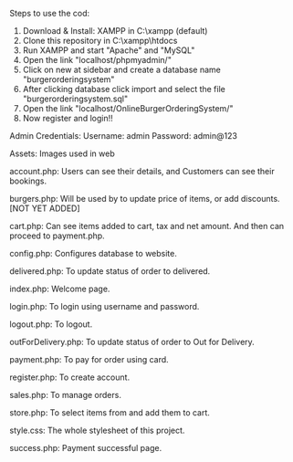 Steps to use the cod:
1. Download & Install: XAMPP in C:\xampp (default)
2. Clone this repository in C:\xampp\htdocs
3. Run XAMPP and start "Apache" and "MySQL"
4. Open the link "localhost/phpmyadmin/"
5. Click on new at sidebar and create a database name "burgerorderingsystem"
6. After clicking database click import and select the file "burgerorderingsystem.sql"
4. Open the link "localhost/OnlineBurgerOrderingSystem/"
8. Now register and login!!

Admin Credentials:
  Username: admin
  Password: admin@123

Assets: Images used in web

account.php: Users can see their details, and Customers can see their bookings.

burgers.php: Will be used by to update price of items, or add discounts. [NOT YET ADDED]

cart.php: Can see items added to cart, tax and net amount. And then can proceed to payment.php.

config.php: Configures database to website.

delivered.php: To update status of order to delivered.

index.php: Welcome page.

login.php: To login using username and password.

logout.php: To logout.

outForDelivery.php: To update status of order to Out for Delivery.

payment.php: To pay for order using card.

register.php: To create account.

sales.php: To manage orders.

store.php: To select items from and add them to cart.

style.css: The whole stylesheet of this project.

success.php: Payment successful page.
